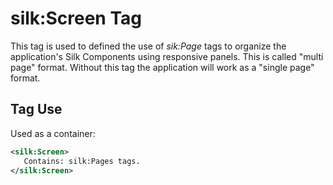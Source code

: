 # silk:Screen Tag
This tag is used to defined the use of *sik:Page* tags to organize the application's Silk Components using responsive panels. This is called "multi page" format. Without this tag the application will work as a "single page" format.

## Tag Use
Used as a container:
```xml
<silk:Screen>
   Contains: silk:Pages tags.
</silk:Screen>
```
